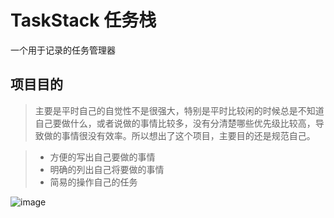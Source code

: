 # TaskStack 任务栈
一个用于记录的任务管理器

## 项目目的

 >主要是平时自己的自觉性不是很强大，特别是平时比较闲的时候总是不知道自己要做什么，或者说做的事情比较多，没有分清楚哪些优先级比较高，导致做的事情很没有效率。所以想出了这个项目，主要目的还是规范自己。

 >- 方便的写出自己要做的事情
 >- 明确的列出自己将要做的事情
 >- 简易的操作自己的任务

 ![image](https://github.com/spyrx7/TaskStack/tree/master/file/taskStack.gif)  
